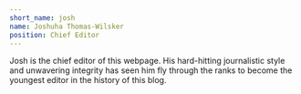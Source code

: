 ```yaml
---
short_name: josh
name: Joshuha Thomas-Wilsker
position: Chief Editor
---
```

Josh is the chief editor of this webpage. His hard-hitting journalistic style and unwavering integrity has seen him fly through the ranks to become the youngest editor in the history of this blog.